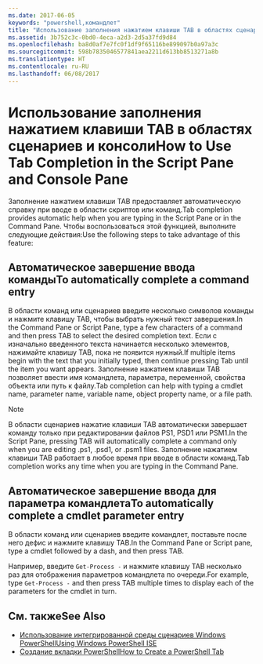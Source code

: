```yaml
---
ms.date: 2017-06-05
keywords: "powershell,командлет"
title: "Использование заполнения нажатием клавиши TAB в областях сценариев и консоли"
ms.assetid: 3b752c3c-0bd0-4eca-a2d3-2d5a37fd9d84
ms.openlocfilehash: ba8d0af7e7fc0f1df9f65116be899097b0a97a3c
ms.sourcegitcommit: 598b7835046577841aea2211d613bb8513271a8b
ms.translationtype: HT
ms.contentlocale: ru-RU
ms.lasthandoff: 06/08/2017
---
```

# <a name="how-to-use-tab-completion-in-the-script-pane-and-console-pane"></a><span data-ttu-id="35ce3-103">Использование заполнения нажатием клавиши TAB в областях сценариев и консоли</span><span class="sxs-lookup"><span data-stu-id="35ce3-103">How to Use Tab Completion in the Script Pane and Console Pane</span></span>
<span data-ttu-id="35ce3-104">Заполнение нажатием клавиши TAB предоставляет автоматическую справку при вводе в области скриптов или команд.</span><span class="sxs-lookup"><span data-stu-id="35ce3-104">Tab completion provides automatic help when you are typing in the Script Pane or in the Command Pane.</span></span> <span data-ttu-id="35ce3-105">Чтобы воспользоваться этой функцией, выполните следующие действия:</span><span class="sxs-lookup"><span data-stu-id="35ce3-105">Use the following steps to take advantage of this feature:</span></span>

## <a name="to-automatically-complete-a-command-entry"></a><span data-ttu-id="35ce3-106">Автоматическое завершение ввода команды</span><span class="sxs-lookup"><span data-stu-id="35ce3-106">To automatically complete a command entry</span></span>
<span data-ttu-id="35ce3-107">В области команд или сценариев введите несколько символов команды и нажмите клавишу TAB, чтобы выбрать нужный текст завершения.</span><span class="sxs-lookup"><span data-stu-id="35ce3-107">In the Command Pane or Script Pane, type a few characters of a command and then press TAB to select the desired completion text.</span></span> <span data-ttu-id="35ce3-108">Если с изначально введенного текста начинается несколько элементов, нажимайте клавишу TAB, пока не появится нужный.</span><span class="sxs-lookup"><span data-stu-id="35ce3-108">If multiple items begin with the text that you initially typed, then continue pressing Tab until the item you want appears.</span></span> <span data-ttu-id="35ce3-109">Заполнение нажатием клавиши TAB позволяет ввести имя командлета, параметра, переменной, свойства объекта или путь к файлу.</span><span class="sxs-lookup"><span data-stu-id="35ce3-109">Tab completion can help with typing a cmdlet name, parameter name, variable name, object property name, or a file path.</span></span>

> [!NOTE]
> <span data-ttu-id="35ce3-110">В области сценариев нажатие клавиши TAB автоматически завершает команду только при редактировании файлов PS1, PSD1 или PSM1.</span><span class="sxs-lookup"><span data-stu-id="35ce3-110">In the Script Pane, pressing TAB will automatically complete a command only when you are editing .ps1, .psd1, or .psm1 files.</span></span> <span data-ttu-id="35ce3-111">Заполнение нажатием клавиши TAB работает в любое время при вводе в области команд.</span><span class="sxs-lookup"><span data-stu-id="35ce3-111">Tab completion works any time when you are typing in the Command Pane.</span></span>

## <a name="to-automatically-complete-a-cmdlet-parameter-entry"></a><span data-ttu-id="35ce3-112">Автоматическое завершение ввода для параметра командлета</span><span class="sxs-lookup"><span data-stu-id="35ce3-112">To automatically complete a cmdlet parameter entry</span></span>
<span data-ttu-id="35ce3-113">В области команд или сценариев введите командлет, поставьте после него дефис и нажмите клавишу TAB.</span><span class="sxs-lookup"><span data-stu-id="35ce3-113">In the Command Pane or Script pane, type a cmdlet followed by a dash, and then press TAB.</span></span>

<span data-ttu-id="35ce3-114">Например, введите `Get-Process -` и нажмите клавишу TAB несколько раз для отображения параметров командлета по очереди.</span><span class="sxs-lookup"><span data-stu-id="35ce3-114">For example, type `Get-Process -` and then press TAB multiple times to display each of the parameters for the cmdlet in turn.</span></span>

## <a name="see-also"></a><span data-ttu-id="35ce3-115">См. также</span><span class="sxs-lookup"><span data-stu-id="35ce3-115">See Also</span></span>
- [<span data-ttu-id="35ce3-116">Использование интегрированной среды сценариев Windows PowerShell</span><span class="sxs-lookup"><span data-stu-id="35ce3-116">Using Windows PowerShell ISE</span></span>](using-the-windows-powershell-ise.md)
- [<span data-ttu-id="35ce3-117">Создание вкладки PowerShell</span><span class="sxs-lookup"><span data-stu-id="35ce3-117">How to Create a PowerShell Tab</span></span>](How-to-Create-a-PowerShell-Tab-in-Windows-PowerShell-ISE.md)

